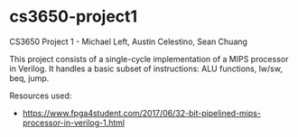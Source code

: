 # cs3650-project1
CS3650 Project 1 - Michael Left, Austin Celestino, Sean Chuang

This project consists of a single-cycle implementation of a MIPS processor
in Verilog. It handles a basic subset of instructions: ALU functions, lw/sw,
beq, jump.

Resources used: 
* https://www.fpga4student.com/2017/06/32-bit-pipelined-mips-processor-in-verilog-1.html